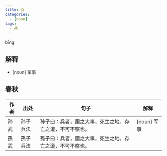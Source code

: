 ```yaml
---
title: 兵
categories:
  - [noun]
tags:
  - 兵
---
```

bīng
<!-- more -->

## 解释
* [noun] 军事

## 春秋
作者|出处|句子|解释
---|---|---|---
孙武|孙子兵法|孙子曰：兵者，国之大事，死生之地，存亡之道，不可不察也。| [noun] 军事
孫武|孫子兵法|孫子曰：兵者，國之大事，死生之地，存亡之道，不可不察也。|
